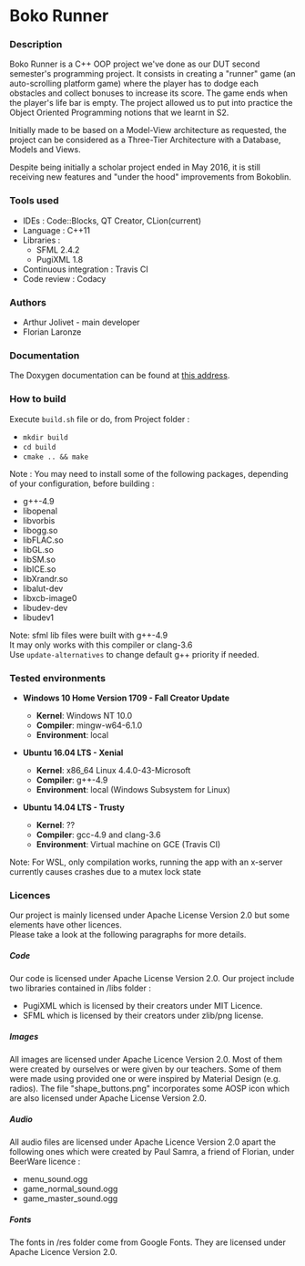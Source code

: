 # Boko Runner #


### Description ###

Boko Runner is a C++ OOP project we've done as our DUT second semester's programming project.
It consists in creating a "runner" game (an auto-scrolling platform game) where the player 
has to dodge each obstacles and collect bonuses to increase its score. The game ends when the player's life bar is empty.
The project allowed us to put into practice the Object Oriented Programming notions that we learnt in S2.

Initially made to be based on a Model-View architecture as requested, the project can be considered as 
a Three-Tier Architecture with a Database, Models and Views. 

Despite being initially a scholar project ended in May 2016, it is still receiving new features 
and "under the hood" improvements from Bokoblin.


### Tools used ###

* IDEs : Code::Blocks, QT Creator, CLion(current)
* Language : C++11
* Libraries : 
    * SFML 2.4.2
    * PugiXML 1.8
* Continuous integration : Travis CI
* Code review : Codacy


### Authors ###

* Arthur Jolivet - main developer
* Florian Laronze


### Documentation ###

The Doxygen documentation can be found at 
[this address](http://info-timide.iut.u-bordeaux.fr/perso/2017/ajolivet/documentations/BokoRunner/).


### How to build ###

Execute `build.sh` file or do, from Project folder :
  - `mkdir build`
  - `cd build`
  - `cmake .. && make`
  
Note : You may need to install some of the following packages, depending of your configuration, before building : <br>
- g++-4.9
- libopenal
- libvorbis
- libogg.so
- libFLAC.so
- libGL.so
- libSM.so
- libICE.so
- libXrandr.so
- libalut-dev
- libxcb-image0
- libudev-dev
- libudev1

Note: sfml lib files were built with g++-4.9 <br>
It may only works with this compiler or clang-3.6<br>
Use `update-alternatives` to change default g++ priority if needed.


### Tested environments ###

- **Windows 10 Home Version 1709 - Fall Creator Update**
	- **Kernel**: Windows NT 10.0
	- **Compiler**: mingw-w64-6.1.0
	- **Environment**: local
	
- **Ubuntu 16.04 LTS - Xenial**
	- **Kernel**: x86_64 Linux 4.4.0-43-Microsoft
	- **Compiler**: g++-4.9
	- **Environment**: local (Windows Subsystem for Linux)
	
- **Ubuntu 14.04 LTS - Trusty**
	- **Kernel**: ??
	- **Compiler**: gcc-4.9 and clang-3.6
	- **Environment**: Virtual machine on GCE (Travis CI)

Note: For WSL, only compilation works, running the app with an x-server 
currently causes crashes due to a mutex lock state


### Licences ###

Our project is mainly licensed under Apache License Version 2.0 but some elements have other licences.<br>
Please take a look at the following paragraphs for more details.


##### Code #####

Our code is licensed under Apache License Version 2.0.
Our project include two libraries contained in /libs folder : 
* PugiXML which is licensed by their creators under MIT Licence.
* SFML which is licensed by their creators under zlib/png license.


##### Images #####

All images are licensed under Apache Licence Version 2.0.
Most of them were created by ourselves or were given by our teachers.
Some of them were made using provided one or were inspired by Material Design (e.g. radios).
The file "shape_buttons.png" incorporates some AOSP icon which are also licensed under Apache License Version 2.0.


##### Audio #####

All audio files are licensed under Apache Licence Version 2.0 apart the following ones which were created by Paul Samra, 
a friend of Florian, under BeerWare licence :
- menu_sound.ogg
- game_normal_sound.ogg
- game_master_sound.ogg


##### Fonts #####

The fonts in /res folder come from Google Fonts. They are licensed under Apache Licence Version 2.0.